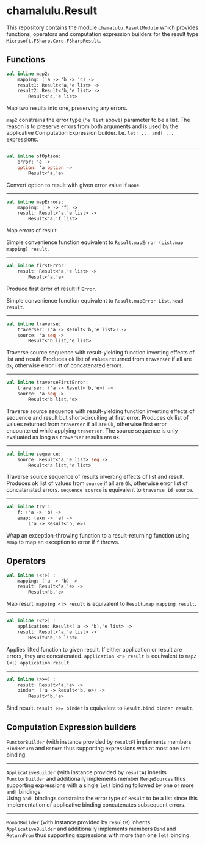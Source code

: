 # chamalulu.Result

This repository contains the module `chamalulu.ResultModule` which provides
functions, operators and computation expression builders for the result type
`Microsoft.FSharp.Core.FSharpResult`.

## Functions

```fs
val inline map2:
    mapping: ('a -> 'b -> 'c) ->
    result1: Result<'a,'e list> ->
    result2: Result<'b,'e list> ->
        Result<'c,'e list>
```

Map two results into one, preserving any errors.

`map2` constrains the error type (`'e list` above) parameter to be a list. The
reason is to preserve errors from both arguments and is used by the applicative
Computation Expression builder. I.e. `let! ... and! ...` expressions.

---

```fs
val inline ofOption:
    error: 'e ->
    option: 'a option ->
        Result<'a,'e>
```

Convert option to result with given error value if `None`.

---

```fs
val inline mapErrors:
    mapping: ('e -> 'f) ->
    result: Result<'a,'e list> ->
        Result<'a,'f list>
```

Map errors of result.

Simple convenience function equivalent to
`Result.mapError (List.map mapping) result`.

---

```fs
val inline firstError:
    result: Result<'a,'e list> ->
        Result<'a,'e>
```

Produce first error of result if `Error`.

Simple convenience function equivalent to `Result.mapError List.head result`.

---

```fs
val inline traverse:
    traverser: ('a -> Result<'b,'e list>) ->
    source: 'a seq ->
        Result<'b list,'e list>
```

Traverse source sequence with result-yielding function inverting effects of list
and result. Produces ok list of values returned from `traverser` if all are
`Ok`, otherwise error list of concatenated errors.

---

```fs
val inline traverseFirstError:
    traverser: ('a -> Result<'b,'e>) ->
    source: 'a seq ->
        Result<'b list,'e>
```

Traverse source sequence with result-yielding function inverting effects of
sequence and result but short-circuiting at first error. Produces ok list of
values returned from `traverser` if all are `Ok`, otherwise first error
encountered while applying `traverser`. The source sequence is only evaluated as
long as `traverser` results are `Ok`.

---

```fs
val inline sequence:
    source: Result<'a,'e list> seq ->
        Result<'a list,'e list>
```

Traverse source sequence of results inverting effects of list and result.
Produces ok list of values from `source` if all are `Ok`, otherwise error list
of concatenated errors. `sequence source` is equivalent to `traverse id source`.

---

```fs
val inline try':
    f: ('a -> 'b) ->
    emap: (exn -> 'e) ->
        ('a -> Result<'b,'e>)
```

Wrap an exception-throwing function to a result-returning function using `emap`
to map an exception to error if `f` throws.

## Operators

```fs
val inline (<!>) :
    mapping: ('a -> 'b) ->
    result: Result<'a,'e> ->
        Result<'b,'e>
```

Map result. `mapping <!> result` is equivalent to `Result.map mapping result`.

---

```fs
val inline (<*>) :
    application: Result<('a -> 'b),'e list> ->
    result: Result<'a,'e list> ->
        Result<'b,'e list>
```

Applies lifted function to given result. If either application or result are
errors, they are concatenated. `application <*> result` is equivalent to
`map2 (<|) application result`.

---

```fs
val inline (>>=) :
    result: Result<'a,'e> ->
    binder: ('a -> Result<'b,'e>) ->
        Result<'b,'e>
```

Bind result. `result >>= binder` is equivalent to `Result.bind binder result`.

## Computation Expression builders

`FunctorBuilder` (with instance provided by `resultF`) implements members
`BindReturn` and `Return` thus supporting expressions with at most one `let!`
binding.

---

`ApplicativeBuilder` (with instance provided by `resultA`) inherits
`FunctorBuilder` and additionally implements member `MergeSources` thus
supporting expressions with a single `let!` binding followed by one or more
`and!` bindings.  
Using `and!` bindings constrains the error type of `Result` to
be a list since this implementation of applicative binding concatenates
subsequent errors.

---

`MonadBuilder` (with instance provided by `resultM`) inherits
`ApplicativeBuilder` and additionally implements members `Bind` and `ReturnFrom`
thus supporting expressions with more than one `let!` binding.
